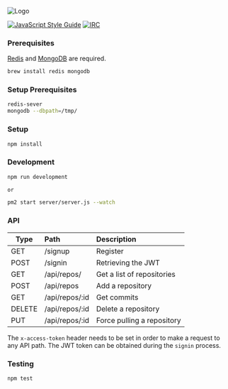 ![Logo](https://github.com/posidron/posidron.github.io/raw/master/static/images/argus.png)

[![JavaScript Style Guide](https://img.shields.io/badge/code_style-standard-brightgreen.svg)](https://standardjs.com) [![IRC](https://img.shields.io/badge/IRC-%23fuzzing-1e72ff.svg?style=flat)](https://www.irccloud.com/invite?channel=%23fuzzing&amp;hostname=irc.mozilla.org&amp;port=6697&amp;ssl=1)


### Prerequisites

[Redis](https://redis.io/download) and
[MongoDB](https://docs.mongodb.com/manual/tutorial/install-mongodb-on-ubuntu/#install-mongodb-community-edition) are required.

```bash
brew install redis mongodb
```

### Setup Prerequisites

```bash
redis-sever
mongodb --dbpath=/tmp/
```

### Setup
```bash
npm install
```

### Development

```bash
npm run development

or

pm2 start server/server.js --watch
```

### API

| Type   | Path           | Description                |
| -------|:---------------| :--------------------------|
| GET    | /signup        | Register                   |
| POST   | /signin        | Retrieving the JWT         |
| GET    | /api/repos/    | Get a list of repositories |
| POST   | /api/repos     | Add a repository           |
| GET    | /api/repos/:id | Get commits                |
| DELETE | /api/repos/:id | Delete a repository        |
| PUT    | /api/repos/:id | Force pulling a repository |


The ```x-access-token``` header needs to be set in order to make a request to any API path. The JWT token can be obtained during the ```signin``` process.

### Testing

```bash
npm test
```
